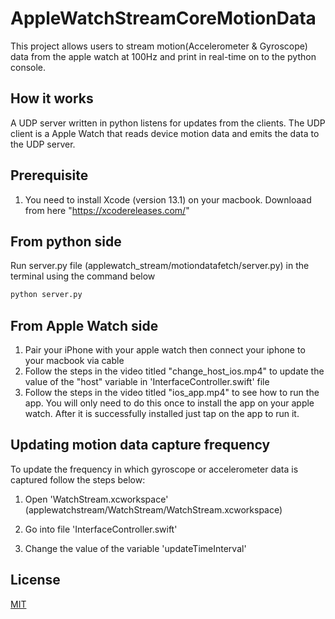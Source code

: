 # AppleWatchStreamCoreMotionData

This project allows users to stream motion(Accelerometer & Gyroscope) data from the apple watch at 100Hz and print in real-time on to the python console.

## How it works

A UDP server written in python listens for updates from the clients. The UDP client is a Apple Watch that reads device motion data and emits the data to the UDP server.

## Prerequisite

1. You need to install Xcode (version 13.1) on your macbook. Downloaad from here "https://xcodereleases.com/"

## From python side

Run server.py file (applewatch_stream/motiondatafetch/server.py) in the terminal using the command below

```bash
python server.py
```

## From Apple Watch side

1. Pair your iPhone with your apple watch then connect your iphone to your macbook via cable
2. Follow the steps in the video titled "change_host_ios.mp4" to update the value of the "host" variable in 'InterfaceController.swift' file
3. Follow the steps in the video titled "ios_app.mp4" to see how to run the app. You will only need to do this once to install the app on your apple watch. After it is successfully installed just tap on the app to run it. 

## Updating motion data capture frequency

To update the frequency in which gyroscope or accelerometer data is captured follow the steps below:

1. Open 'WatchStream.xcworkspace' (applewatchstream/WatchStream/WatchStream.xcworkspace)

2. Go into file 'InterfaceController.swift'
3. Change the value of the variable 'updateTimeInterval'

## License

[MIT](https://choosealicense.com/licenses/mit/)
